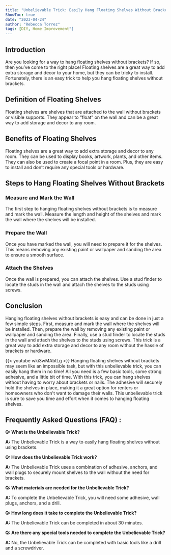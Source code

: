 ```yaml
---
title: "Unbelievable Trick: Easily Hang Floating Shelves Without Brackets!"
ShowToc: true 
date: "2023-04-24"
author: "Rebecca Torrez" 
tags: [DIY, Home Improvement"]
---
```

## Introduction
Are you looking for a way to hang floating shelves without brackets? If so, then you’ve come to the right place! Floating shelves are a great way to add extra storage and decor to your home, but they can be tricky to install. Fortunately, there is an easy trick to help you hang floating shelves without brackets.

## Definition of Floating Shelves
Floating shelves are shelves that are attached to the wall without brackets or visible supports. They appear to “float” on the wall and can be a great way to add storage and decor to any room.

## Benefits of Floating Shelves
Floating shelves are a great way to add extra storage and decor to any room. They can be used to display books, artwork, plants, and other items. They can also be used to create a focal point in a room. Plus, they are easy to install and don’t require any special tools or hardware.

## Steps to Hang Floating Shelves Without Brackets

### Measure and Mark the Wall
The first step to hanging floating shelves without brackets is to measure and mark the wall. Measure the length and height of the shelves and mark the wall where the shelves will be installed.

### Prepare the Wall
Once you have marked the wall, you will need to prepare it for the shelves. This means removing any existing paint or wallpaper and sanding the area to ensure a smooth surface.

### Attach the Shelves
Once the wall is prepared, you can attach the shelves. Use a stud finder to locate the studs in the wall and attach the shelves to the studs using screws.

## Conclusion
Hanging floating shelves without brackets is easy and can be done in just a few simple steps. First, measure and mark the wall where the shelves will be installed. Then, prepare the wall by removing any existing paint or wallpaper and sanding the area. Finally, use a stud finder to locate the studs in the wall and attach the shelves to the studs using screws. This trick is a great way to add extra storage and decor to any room without the hassle of brackets or hardware.

{{< youtube wki3wMAbtLg >}} 
Hanging floating shelves without brackets may seem like an impossible task, but with this unbelievable trick, you can easily hang them in no time! All you need is a few basic tools, some strong adhesive, and a little bit of time. With this trick, you can hang shelves without having to worry about brackets or nails. The adhesive will securely hold the shelves in place, making it a great option for renters or homeowners who don't want to damage their walls. This unbelievable trick is sure to save you time and effort when it comes to hanging floating shelves.

## Frequently Asked Questions (FAQ) :
**Q: What is the Unbelievable Trick?**

**A:** The Unbelievable Trick is a way to easily hang floating shelves without using brackets.

**Q: How does the Unbelievable Trick work?**

**A:** The Unbelievable Trick uses a combination of adhesive, anchors, and wall plugs to securely mount shelves to the wall without the need for brackets.

**Q: What materials are needed for the Unbelievable Trick?**

**A:** To complete the Unbelievable Trick, you will need some adhesive, wall plugs, anchors, and a drill.

**Q: How long does it take to complete the Unbelievable Trick?**

**A:** The Unbelievable Trick can be completed in about 30 minutes.

**Q: Are there any special tools needed to complete the Unbelievable Trick?**

**A:** No, the Unbelievable Trick can be completed with basic tools like a drill and a screwdriver.





